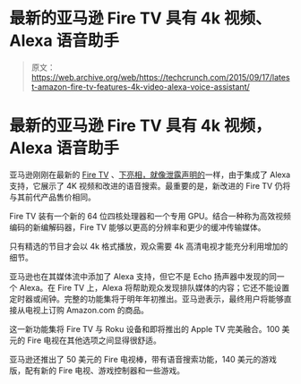# 最新的亚马逊 Fire TV 具有 4k 视频、Alexa 语音助手 

> 原文：<https://web.archive.org/web/https://techcrunch.com/2015/09/17/latest-amazon-fire-tv-features-4k-video-alexa-voice-assistant/>

# 最新的亚马逊 Fire TV 具有 4k 视频，Alexa 语音助手

亚马逊刚刚在最新的 [Fire TV](https://web.archive.org/web/20221007144206/http://www.amazon.com/dp/B00U3FPN4U/ref=ods_gw_d_LG9_JL_SMP_AFTV4K?pf_rd_m=ATVPDKIKX0DER&pf_rd_s=desktop-jeff-letter&pf_rd_r=1XEX81N0EBP5S8AEE2TY&pf_rd_t=36701&pf_rd_p=2210357402&pf_rd_i=desktop) 、[下亮相，就像泄露声明的](https://web.archive.org/web/20221007144206/https://beta.techcrunch.com/2015/09/10/amazon-to-answer-apple-with-new-fire-tv/)一样，由于集成了 Alexa 支持，它展示了 4K 视频和改进的语音搜索。最重要的是，新改进的 Fire TV 仍将与其前代产品售价相同。

Fire TV 装有一个新的 64 位四核处理器和一个专用 GPU。结合一种称为高效视频编码的新编解码器，Fire TV 能够以更高的分辨率和更少的缓冲传输媒体。

只有精选的节目才会以 4k 格式播放，观众需要 4k 高清电视才能充分利用增加的细节。

亚马逊也在其媒体流中添加了 Alexa 支持，但它不是 Echo 扬声器中发现的同一个 Alexa。在 Fire TV 上，Alexa 将帮助观众发现排队媒体的内容；它还不能设置定时器或闹钟。完整的功能集将于明年年初推出。亚马逊表示，最终用户将能够直接从电视上订购 Amazon.com 的商品。

这一新功能集将 Fire TV 与 Roku 设备和即将推出的 Apple TV 完美融合。100 美元的 Fire 电视在其他选项之间显得很舒适。

亚马逊还推出了 50 美元的 Fire 电视棒，带有语音搜索功能，140 美元的游戏版，配有新的 Fire 电视、游戏控制器和一些游戏。